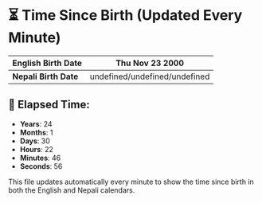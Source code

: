 # ⏳ Time Since Birth (Updated Every Minute)

| **English Birth Date** | Thu Nov 23 2000 |
|------------------------|-------------------------------------|
| **Nepali Birth Date**  | undefined/undefined/undefined                  |

## 📅 Elapsed Time:

- **Years**: 24
- **Months**: 1
- **Days**: 30
- **Hours**: 22
- **Minutes**: 46
- **Seconds**: 56

This file updates automatically every minute to show the time since birth in both the English and Nepali calendars.